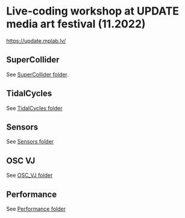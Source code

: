 # Live-coding workshop at UPDATE media art festival (11.2022)

https://update.mplab.lv/

## SuperCollider

See [SuperCollider folder](SuperCollider).

## TidalCycles

See [TidalCycles folder](TidalCycles)

## Sensors

See [Sensors folder](Sensors)

## OSC VJ

See [OSC_VJ folder](OSC_VJ)

## Performance

See [Performance folder](Performance)
